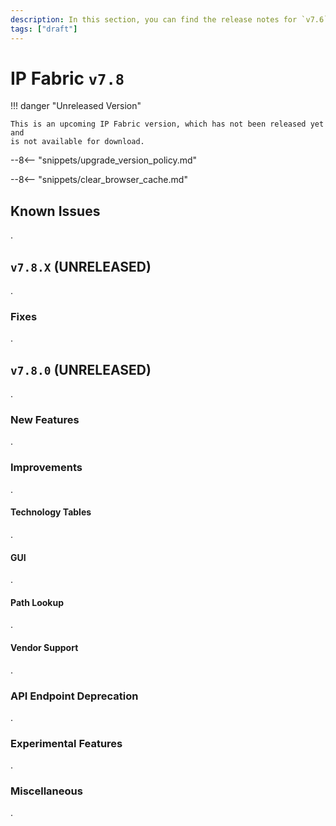 ```yaml
---
description: In this section, you can find the release notes for `v7.6` releases.
tags: ["draft"]
---
```


# IP Fabric `v7.8`

!!! danger "Unreleased Version"

    This is an upcoming IP Fabric version, which has not been released yet and
    is not available for download.

--8<-- "snippets/upgrade_version_policy.md"

--8<-- "snippets/clear_browser_cache.md"

## Known Issues

.

## `v7.8.X` (UNRELEASED)

.

### Fixes

.

## `v7.8.0` (UNRELEASED)

.

### New Features

.

### Improvements

.

#### Technology Tables

.

#### GUI

.

#### Path Lookup

.

#### Vendor Support

.

### API Endpoint Deprecation

.

### Experimental Features

.

### Miscellaneous

.
